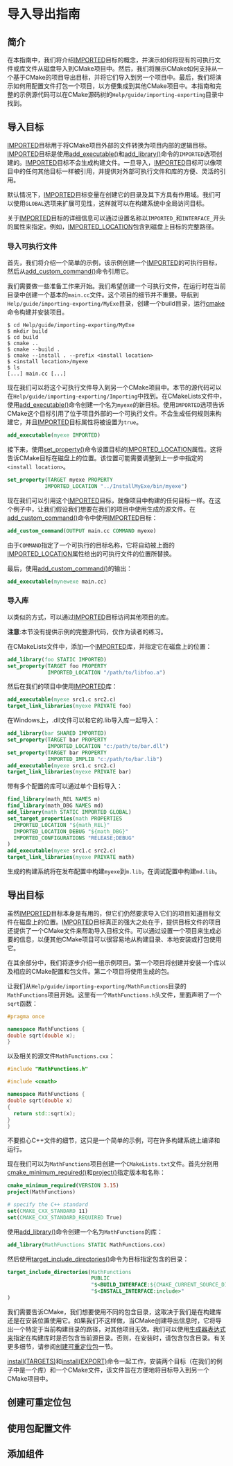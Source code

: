 # 导入导出指南

## 简介

在本指南中，我们将介绍[IMPORTED](file:///C:/Program%20Files/CMake/doc/cmake/html/prop_tgt/IMPORTED.html#prop_tgt:IMPORTED)目标的概念，并演示如何将现有的可执行文件或库文件从磁盘导入到CMake项目中。然后，我们将展示CMake如何支持从一个基于CMake的项目导出目标，并将它们导入到另一个项目中。最后，我们将演示如何用配置文件打包一个项目，以方便集成到其他CMake项目中。本指南和完整的示例源代码可以在CMake源码树的`Help/guide/importing-exporting`目录中找到。

## 导入目标

[IMPORTED](file:///C:/Program%20Files/CMake/doc/cmake/html/prop_tgt/IMPORTED.html#prop_tgt:IMPORTED)目标用于将CMake项目外部的文件转换为项目内部的逻辑目标。[IMPORTED](file:///C:/Program%20Files/CMake/doc/cmake/html/prop_tgt/IMPORTED.html#prop_tgt:IMPORTED)目标是使用[add_executable()](file:///C:/Program%20Files/CMake/doc/cmake/html/command/add_executable.html#command:add_executable)和[add_library()](file:///C:/Program%20Files/CMake/doc/cmake/html/command/add_library.html#command:add_library)命令的`IMPORTED`选项创建的。[IMPORTED](file:///C:/Program%20Files/CMake/doc/cmake/html/prop_tgt/IMPORTED.html#prop_tgt:IMPORTED)目标不会生成构建文件。一旦导入，[IMPORTED](file:///C:/Program%20Files/CMake/doc/cmake/html/prop_tgt/IMPORTED.html#prop_tgt:IMPORTED)目标可以像项目中的任何其他目标一样被引用，并提供对外部可执行文件和库的方便、灵活的引用。

默认情况下，[IMPORTED](file:///C:/Program%20Files/CMake/doc/cmake/html/prop_tgt/IMPORTED.html#prop_tgt:IMPORTED)目标变量在创建它的目录及其下方具有作用域。我们可以使用`GLOBAL`选项来扩展可见性，这样就可以在构建系统中全局访问目标。

关于[IMPORTED](file:///C:/Program%20Files/CMake/doc/cmake/html/prop_tgt/IMPORTED.html#prop_tgt:IMPORTED)目标的详细信息可以通过设置名称以`IMPORTED_`和`INTERFACE_`开头的属性来指定。例如，[IMPORTED_LOCATION](file:///C:/Program%20Files/CMake/doc/cmake/html/prop_tgt/IMPORTED_LOCATION.html#prop_tgt:IMPORTED_LOCATION)包含到磁盘上目标的完整路径。

### 导入可执行文件

首先，我们将介绍一个简单的示例，该示例创建一个[IMPORTED](file:///C:/Program%20Files/CMake/doc/cmake/html/prop_tgt/IMPORTED.html#prop_tgt:IMPORTED)的可执行目标，然后从[add_custom_command()](file:///C:/Program%20Files/CMake/doc/cmake/html/command/add_custom_command.html#command:add_custom_command)命令引用它。

我们需要做一些准备工作来开始。我们希望创建一个可执行文件，在运行时在当前目录中创建一个基本的`main.cc`文件。这个项目的细节并不重要。导航到`Help/guide/importing-exporting/MyExe`目录，创建一个build目录，运行[cmake](file:///C:/Program%20Files/CMake/doc/cmake/html/manual/cmake.1.html#manual:cmake(1))命令构建并安装项目。

```shell
$ cd Help/guide/importing-exporting/MyExe
$ mkdir build
$ cd build
$ cmake ..
$ cmake --build .
$ cmake --install . --prefix <install location>
$ <install location>/myexe
$ ls
[...] main.cc [...]
```

现在我们可以将这个可执行文件导入到另一个CMake项目中。本节的源代码可以在`Help/guide/importing-exporting/Importing`中找到。在CMakeLists文件中，使用[add_executable()](file:///C:/Program%20Files/CMake/doc/cmake/html/command/add_executable.html#command:add_executable)命令创建一个名为`myexe`的新目标。使用`IMPORTED`选项告诉CMake这个目标引用了位于项目外部的一个可执行文件。不会生成任何规则来构建它，并且[IMPORTED](file:///C:/Program%20Files/CMake/doc/cmake/html/prop_tgt/IMPORTED.html#prop_tgt:IMPORTED)目标属性将被设置为`true`。

```CMake
add_executable(myexe IMPORTED)
```

接下来，使用[set_property()](file:///C:/Program%20Files/CMake/doc/cmake/html/command/set_property.html#command:set_property)命令设置目标的[IMPORTED_LOCATION](file:///C:/Program%20Files/CMake/doc/cmake/html/prop_tgt/IMPORTED_LOCATION.html#prop_tgt:IMPORTED_LOCATION)属性。这将告诉CMake目标在磁盘上的位置。该位置可能需要调整到上一步中指定的`<install location>`。

```CMake
set_property(TARGET myexe PROPERTY
            IMPORTED_LOCATION "../InstallMyExe/bin/myexe")
```

现在我们可以引用这个[IMPORTED](file:///C:/Program%20Files/CMake/doc/cmake/html/prop_tgt/IMPORTED.html#prop_tgt:IMPORTED)目标，就像项目中构建的任何目标一样。在这个例子中，让我们假设我们想要在我们的项目中使用生成的源文件。在[add_custom_command()](file:///C:/Program%20Files/CMake/doc/cmake/html/command/add_custom_command.html#command:add_custom_command)命令中使用[IMPORTED](file:///C:/Program%20Files/CMake/doc/cmake/html/prop_tgt/IMPORTED.html#prop_tgt:IMPORTED)目标：

```CMake
add_custom_command(OUTPUT main.cc COMMAND myexe)
```

由于`COMMAND`指定了一个可执行的目标名称，它将自动被上面的[IMPORTED_LOCATION](file:///C:/Program%20Files/CMake/doc/cmake/html/prop_tgt/IMPORTED_LOCATION.html#prop_tgt:IMPORTED_LOCATION)属性给出的可执行文件的位置所替换。

最后，使用[add_custom_command()](file:///C:/Program%20Files/CMake/doc/cmake/html/command/add_custom_command.html#command:add_custom_command)的输出：

```CMake
add_executable(mynewexe main.cc)
```

### 导入库

以类似的方式，可以通过[IMPORTED](file:///C:/Program%20Files/CMake/doc/cmake/html/prop_tgt/IMPORTED.html#prop_tgt:IMPORTED)目标访问其他项目的库。

**注意**:本节没有提供示例的完整源代码，仅作为读者的练习。

在CMakeLists文件中，添加一个[IMPORTED](file:///C:/Program%20Files/CMake/doc/cmake/html/prop_tgt/IMPORTED.html#prop_tgt:IMPORTED)库，并指定它在磁盘上的位置：

```cmake
add_library(foo STATIC IMPORTED)
set_property(TARGET foo PROPERTY
             IMPORTED_LOCATION "/path/to/libfoo.a")
```

然后在我们的项目中使用[IMPORTED](file:///C:/Program%20Files/CMake/doc/cmake/html/prop_tgt/IMPORTED.html#prop_tgt:IMPORTED)库：

```cmake
add_executable(myexe src1.c src2.c)
target_link_libraries(myexe PRIVATE foo)
```

在Windows上，.dll文件可以和它的.lib导入库一起导入：

```cmake
add_library(bar SHARED IMPORTED)
set_property(TARGET bar PROPERTY
             IMPORTED_LOCATION "c:/path/to/bar.dll")
set_property(TARGET bar PROPERTY
             IMPORTED_IMPLIB "c:/path/to/bar.lib")
add_executable(myexe src1.c src2.c)
target_link_libraries(myexe PRIVATE bar)
```

带有多个配置的库可以通过单个目标导入：

```cmake
find_library(math_REL NAMES m)
find_library(math_DBG NAMES md)
add_library(math STATIC IMPORTED GLOBAL)
set_target_properties(math PROPERTIES
  IMPORTED_LOCATION "${math_REL}"
  IMPORTED_LOCATION_DEBUG "${math_DBG}"
  IMPORTED_CONFIGURATIONS "RELEASE;DEBUG"
)
add_executable(myexe src1.c src2.c)
target_link_libraries(myexe PRIVATE math)
```

生成的构建系统将在发布配置中构建`myexe`到`m.lib`，在调试配置中构建`md.lib`。

## 导出目标

虽然[IMPORTED](file:///C:/Program%20Files/CMake/doc/cmake/html/prop_tgt/IMPORTED.html#prop_tgt:IMPORTED)目标本身是有用的，但它们仍然要求导入它们的项目知道目标文件在磁盘上的位置。[IMPORTED](file:///C:/Program%20Files/CMake/doc/cmake/html/prop_tgt/IMPORTED.html#prop_tgt:IMPORTED)目标真正的强大之处在于，提供目标文件的项目还提供了一个CMake文件来帮助导入目标文件。可以通过设置一个项目来生成必要的信息，以便其他CMake项目可以很容易地从构建目录、本地安装或打包使用它。

在其余部分中，我们将逐步介绍一组示例项目。第一个项目将创建并安装一个库以及相应的CMake配置和包文件。第二个项目将使用生成的包。

让我们从`Help/guide/importing-exporting/MathFunctions`目录的`MathFunctions`项目开始。这里有一个`MathFunctions.h`头文件，里面声明了一个`sqrt`函数：

```cpp
#pragma once

namespace MathFunctions {
double sqrt(double x);
}
```

以及相关的源文件`MathFunctions.cxx`：

```cpp
#include "MathFunctions.h"

#include <cmath>

namespace MathFunctions {
double sqrt(double x)
{
  return std::sqrt(x);
}
}
```

不要担心C++文件的细节，这只是一个简单的示例，可在许多构建系统上编译和运行。

现在我们可以为`MathFunctions`项目创建一个`CMakeLists.txt`文件。首先分别用[cmake_minimum_required()](file:///C:/Program%20Files/CMake/doc/cmake/html/command/cmake_minimum_required.html#command:cmake_minimum_required)和[project()](file:///C:/Program%20Files/CMake/doc/cmake/html/command/project.html#command:project)指定版本和名称：

```cmake
cmake_minimum_required(VERSION 3.15)
project(MathFunctions)

# specify the C++ standard
set(CMAKE_CXX_STANDARD 11)
set(CMAKE_CXX_STANDARD_REQUIRED True)
```

使用[add_library()](file:///C:/Program%20Files/CMake/doc/cmake/html/command/add_library.html#command:add_library)命令创建一个名为`MathFunctions`的库：

```cmake
add_library(MathFunctions STATIC MathFunctions.cxx)
```

然后使用[target_include_directories()](file:///C:/Program%20Files/CMake/doc/cmake/html/command/target_include_directories.html#command:target_include_directories)命令为目标指定包含的目录：

```cmake
target_include_directories(MathFunctions
                           PUBLIC
                           "$<BUILD_INTERFACE:${CMAKE_CURRENT_SOURCE_DIR}>"
                           "$<INSTALL_INTERFACE:include>"
)
```

我们需要告诉CMake，我们想要使用不同的包含目录，这取决于我们是在构建库还是在安装位置使用它。如果我们不这样做，当CMake创建导出信息时，它将导出一个特定于当前构建目录的路径，对其他项目无效。我们可以使用[生成器表达式来](file:///C:/Program%20Files/CMake/doc/cmake/html/manual/cmake-generator-expressions.7.html#manual:cmake-generator-expressions(7))指定在构建库时是否包含当前源目录。否则，在安装时，请包含包含目录。有关更多细节，请参阅[创建可重定位包](#创建可重定位包)一节。

[install(TARGETS)](file:///C:/Program%20Files/CMake/doc/cmake/html/command/install.html#command:install)和[install(EXPORT)](file:///C:/Program%20Files/CMake/doc/cmake/html/command/install.html#command:install)命令一起工作，安装两个目标（在我们的例子中是一个库）和一个CMake文件，该文件旨在方便地将目标导入到另一个CMake项目中。

## 创建可重定位包

## 使用包配置文件

## 添加组件
